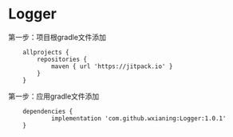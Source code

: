 # Logger
第一步：项目根gradle文件添加
```
	allprojects {
		repositories {
			maven { url 'https://jitpack.io' }
		}
	}
```
第一步：应用gradle文件添加
```
  	dependencies {
	        implementation 'com.github.wxianing:Logger:1.0.1'
	}
```
